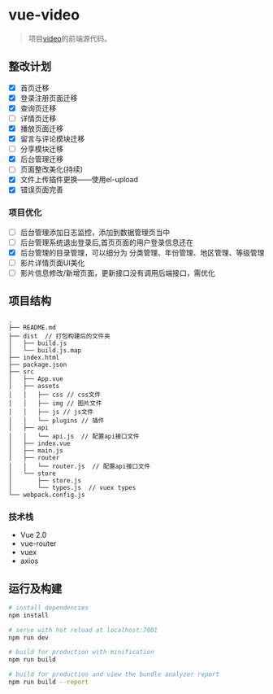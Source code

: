 # vue-video

> 项目<a href="https://github.com/Asimple-L/video" alt="爱视">video</a>的前端源代码。

## 整改计划
- [x] 首页迁移
- [x] 登录注册页面迁移
- [x] 查询页迁移
- [ ] 详情页迁移
- [x] 播放页面迁移
- [x] 留言与评论模块迁移
- [ ] 分享模块迁移
- [x] 后台管理迁移
- [ ] 页面整改美化(持续)
- [x] 文件上传插件更换——使用el-upload
- [x] 错误页面完善

### 项目优化
- [ ] 后台管理添加日志监控，添加到数据管理页当中
- [ ] 后台管理系统退出登录后,首页页面的用户登录信息还在
- [x] 后台管理的目录管理，可以细分为 分类管理、年份管理、地区管理、等级管理
- [ ] 影片详情页面UI美化
- [ ] 影片信息修改/新增页面，更新接口没有调用后端接口，需优化

## 项目结构

```
.
├── README.md
├── dist  // 打包构建后的文件夹
│   ├── build.js
│   └── build.js.map
├── index.html
├── package.json
├── src
│   ├── App.vue
│   ├── assets
│   │   ├── css // css文件
│   │   ├── img // 图片文件
│   │   ├── js // js文件
│   │   └── plugins // 插件
│   ├── api
│   │   └── api.js  // 配置api接口文件
│   ├── index.vue
│   ├── main.js
│   ├── router
│   │   └── router.js  // 配置api接口文件
│   └── store
│       ├── store.js
│       └── types.js  // vuex types
└── webpack.config.js
```

### 技术栈
* Vue 2.0
* vue-router
* vuex
* axios

## 运行及构建
``` bash
# install dependencies
npm install

# serve with hot reload at localhost:7001
npm run dev

# build for production with minification
npm run build

# build for production and view the bundle analyzer report
npm run build --report
